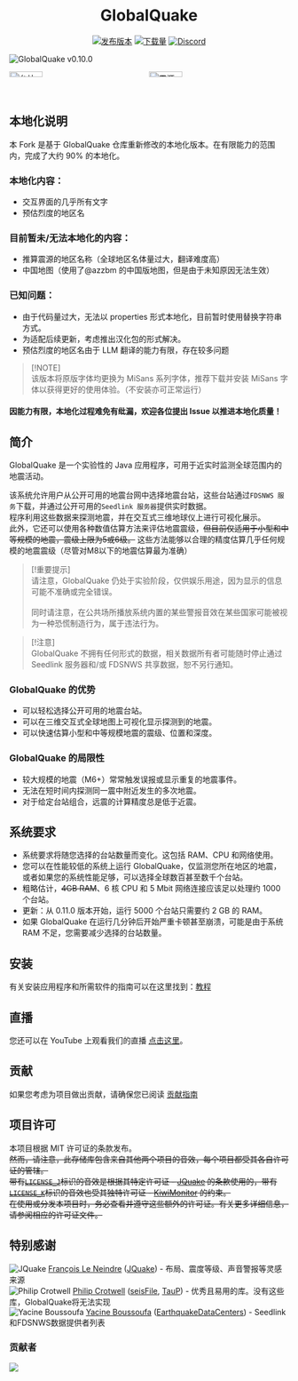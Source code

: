 <h1 align="center">
  GlobalQuake
</h1>

<p align="center">
  <a href="https://github.com/xspanger3770/GlobalQuake/releases"><img src="https://img.shields.io/github/release/xspanger3770/GlobalQuake.svg?style=for-the-badge&logo=github" alt="发布版本"></a> <a href="https://github.com/xspanger3770/GlobalQuake/releases"><img src="https://img.shields.io/github/downloads/xspanger3770/GlobalQuake/total?style=for-the-badge&logo=github" alt="下载量"></a> <a href="https://discord.gg/aCyuXfTyma"><img src="https://img.shields.io/badge/discord-立即加入-blue?logo=discord&style=for-the-badge" alt="Discord"></a>
</p>

![GlobalQuake v0.10.0](https://github.com/xspanger3770/GlobalQuake/assets/100421968/d38a0596-0242-4fe9-9766-67a486832364)

<div style="display: grid; grid-template-columns: 1fr 1fr;">
<img alt="台站管理器" title="台站管理器" src="https://github.com/xspanger3770/GlobalQuake/assets/100421968/a37319ec-2132-426a-b095-2e6a9e064322" style="width: 49%; height: auto;" />
<img alt="震源管理器" title="震源管理器" src="https://i.imgur.com/T1tmMtN.png" style="width: 49%; height: auto;" />
</div>

## 本地化说明

本 Fork 是基于 GlobalQuake 仓库重新修改的本地化版本。在有限能力的范围内，完成了大约 90% 的本地化。

### 本地化内容：
- 交互界面的几乎所有文字
- 预估烈度的地区名

### 目前暂未/无法本地化的内容：
- 推算震源的地区名称（全球地区名体量过大，翻译难度高）
- 中国地图（使用了@azzbm 的中国版地图，但是由于未知原因无法生效）

### 已知问题：
- 由于代码量过大，无法以 properties 形式本地化，目前暂时使用替换字符串方式。
- 为适配后续更新，考虑推出汉化包的形式解决。
- 预估烈度的地区名由于 LLM 翻译的能力有限，存在较多问题

> [!NOTE]<br>
> 该版本将原版字体均更换为 MiSans 系列字体，推荐下载并安装 MiSans 字体以获得更好的使用体验。（不安装亦可正常运行）

#### 因能力有限，本地化过程难免有纰漏，欢迎各位提出 Issue 以推进本地化质量！

## 简介

GlobalQuake 是一个实验性的 Java 应用程序，可用于近实时监测全球范围内的地震活动。

该系统允许用户从公开可用的地震台网中选择地震台站，这些台站通过`FDSNWS 服务`下载，并通过公开可用的`Seedlink 服务器`提供实时数据。\
程序利用这些数据来探测地震，并在交互式三维地球仪上进行可视化展示。\
此外，它还可以使用各种数值估算方法来评估地震震级，~~但目前仅适用于小型和中等规模的地震，震级上限为5或6级。~~
这些方法能够以合理的精度估算几乎任何规模的地震震级（尽管对M8以下的地震估算最为准确）

> [!重要提示]<br>
> 请注意，GlobalQuake 仍处于实验阶段，仅供娱乐用途，因为显示的信息可能不准确或完全错误。\
> \
> 同时请注意，在公共场所播放系统内置的某些警报音效在某些国家可能被视为一种恐慌制造行为，属于违法行为。

> [!注意]<br>
> GlobalQuake 不拥有任何形式的数据，相关数据所有者可能随时停止通过 Seedlink 服务器和/或 FDSNWS 共享数据，恕不另行通知。

### GlobalQuake 的优势

* 可以轻松选择公开可用的地震台站。
* 可以在三维交互式全球地图上可视化显示探测到的地震。
* 可以快速估算小型和中等规模地震的震级、位置和深度。

### GlobalQuake 的局限性

* 较大规模的地震（M6+）常常触发误报或显示重复的地震事件。
* 无法在短时间内探测同一震中附近发生的多次地震。
* 对于给定台站组合，远震的计算精度总是低于近震。

## 系统要求

- 系统要求将随您选择的台站数量而变化。这包括 RAM、CPU 和网络使用。
- 您可以在性能较低的系统上运行 GlobalQuake，仅监测您所在地区的地震，或者如果您的系统性能足够，可以选择全球数百甚至数千个台站。
- 粗略估计，~~4GB RAM~~、6 核 CPU 和 5 Mbit 网络连接应该足以处理约 1000 个台站。
- 更新：从 0.11.0 版本开始，运行 5000 个台站只需要约 2 GB 的 RAM。
- 如果 GlobalQuake 在运行几分钟后开始严重卡顿甚至崩溃，可能是由于系统 RAM 不足，您需要减少选择的台站数量。

## 安装

有关安装应用程序和所需软件的指南可以在这里找到：[教程](https://github.com/xspanger3770/GlobalQuake/wiki/Downloads-And-Installation)

## 直播

您还可以在 YouTube 上观看我们的直播 [点击这里](https://www.youtube.com/channel/UCZmcd4cQ2H_ELWAuUdOMgRQ/live)。

## 贡献

如果您考虑为项目做出贡献，请确保您已阅读 [贡献指南](https://github.com/xspanger3770/GlobalQuake/blob/main/CONTRIBUTING.md)

## 项目许可

本项目根据 MIT 许可证的条款发布。\
~~然而，请注意，此存储库包含来自其他两个项目的音效，每个项目都受其各自许可证的管辖。\
带有[`LICENSE_J`](https://github.com/xspanger3770/GlobalQuake/blob/main/LICENSE_J)标识的音效是根据其特定许可证 - [JQuake](https://jquake.net/) 的条款使用的，带有[`LICENSE_K`](https://github.com/xspanger3770/GlobalQuake/blob/main/LICENSE_K)标识的音效也受其独特许可证 - [KiwiMonitor](https://kiwimonitor.amebaownd.com/) 的约束。\
在使用或分发本项目时，务必查看并遵守这些额外的许可证。有关更多详细信息，请参阅相应的许可证文件。~~

## 特别感谢

![JQuake](https://images.weserv.nl/?url=avatars.githubusercontent.com/u/26931126?v=4&h=20&w=20&fit=cover&mask=circle&maxage=7d) [François Le Neindre](https://github.com/fleneindre) ([JQuake](https://jquake.net/en/)) - 布局、震度等级、声音警报等灵感来源\
![Philip Crotwell](https://images.weserv.nl/?url=avatars.githubusercontent.com/u/127367?v=4&h=20&w=20&fit=cover&mask=circle&maxage=7d) [Philip Crotwell](https://github.com/crotwell/) ([seisFile](http://crotwell.github.io/seisFile/), [TauP](http://crotwell.github.io/TauP/)) - 优秀且易用的库。没有这些库，GlobalQuake将无法实现\
![Yacine Boussoufa](https://images.weserv.nl/?url=avatars.githubusercontent.com/u/46266665?v=4&h=20&w=20&fit=cover&mask=circle&maxage=7d) [Yacine Boussoufa](https://github.com/YacineBoussoufa/) ([EarthquakeDataCenters](https://github.com/YacineBoussoufa/EarthquakeDataCenters)) - Seedlink和FDSNWS数据提供者列表

### 贡献者

<a href="https://github.com/xspanger3770/GlobalQuake/graphs/contributors">
  <img src="https://contrib.rocks/image?repo=xspanger3770/GlobalQuake" />
</a>